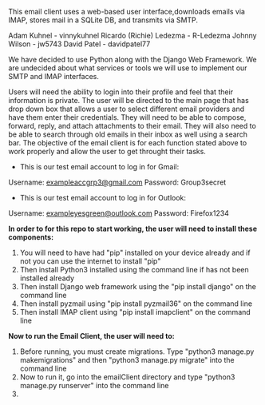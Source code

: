 This email client uses a web-based user interface,downloads emails via IMAP, stores mail in a SQLite DB, and transmits via SMTP.

Adam Kuhnel - vinnykuhnel Ricardo (Richie) Ledezma - R-Ledezma Johnny Wilson - jw5743 David Patel - davidpatel77

We have decided to use Python along with the Django Web Framework. We are undecided about what services or tools we will use to implement our SMTP and IMAP interfaces.

Users will need the ability to login into their profile and feel that their information is private. The user will be directed to the main page that has drop down box that allows a user to select different email providers and have them enter their credentials. They will need to be able to compose, forward, reply, and attach attachments to their email. They will also need to be able to search through old emails in their inbox as well using a search bar. The objective of the email client is for each function stated above to work properly and allow the user to get throught their tasks.

- This is our test email account to log in for Gmail:

Username: exampleaccgrp3@gmail.com
Password: Group3secret

- This is our test email account to log in for Outlook:

Username: exampleyesgreen@outlook.com
Password: Firefox1234

**In order to for this repo to start working, the user will need to install these components:**
1. You will need to have had "pip" installed on your device already and if not you can use the internet to install "pip"
2. Then install Python3 installed using the command line if has not been installed already
3. Then install Django web framework using the "pip install django" on the command line
4. Then install pyzmail using "pip install pyzmail36" on the command line
5. Then install IMAP client using "pip install imapclient" on the command line

**Now to run the Email Client, the user will need to:**
1. Before running, you must create migrations. Type "python3 manage.py makemigrations" and then "python3 manage.py migrate" into the command line
2. Now to run it, go into the emailClient directory and type "python3 manage.py runserver" into the command line
3. 




